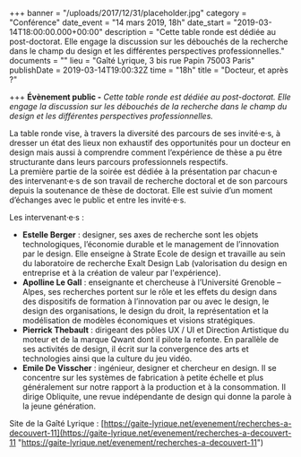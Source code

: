 +++
banner = "/uploads/2017/12/31/placeholder.jpg"
category = "Conférence"
date_event = "14 mars 2019, 18h"
date_start = "2019-03-14T18:00:00.000+00:00"
description = "Cette table ronde est dédiée au post-doctorat. Elle engage la discussion sur les débouchés de la recherche dans le champ du design et les différentes perspectives professionnelles."
documents = ""
lieu = "Gaîté Lyrique, 3 bis rue Papin 75003 Paris"
publishDate = 2019-03-14T19:00:32Z
time = "18h"
title = "Docteur, et après ?"

+++
**Évènement public -** _Cette table ronde est dédiée au post-doctorat. Elle engage la discussion sur les débouchés de la recherche dans le champ du design et les différentes perspectives professionnelles._

La table ronde vise, à travers la diversité des parcours de ses invité·e·s, à dresser un état des lieux non exhaustif des opportunités pour un docteur en design mais aussi à comprendre comment l’expérience de thèse a pu être structurante dans leurs parcours professionnels respectifs.  
La première partie de la soirée est dédiée à la présentation par chacun·e des intervenant·e·s de son travail de recherche doctoral et de son parcours depuis la soutenance de thèse de doctorat. Elle est suivie d’un moment d’échanges avec le public et entre les invité·e·s.

Les intervenant·e·s : 

* **Estelle Berger** : designer, ses axes de recherche sont les objets technologiques, l’économie durable et le management de l’innovation par le design. Elle enseigne à Strate Ecole de design et travaille au sein du laboratoire de recherche Exalt Design Lab (valorisation du design en entreprise et à la création de valeur par l'expérience).
* **Apolline Le Gall** : enseignante et chercheuse à l’Université Grenoble – Alpes, ses recherches portent sur le rôle et les effets du design dans des dispositifs de formation à l’innovation par ou avec le design, le design des organisations, le design du droit, la représentation et la modélisation de modèles économiques et visions stratégiques.
* **Pierrick Thebault** : dirigeant des pôles UX / UI et Direction Artistique du moteur et de la marque Qwant dont il pilote la refonte. En parallèle de ses activités de design, il écrit sur la convergence des arts et technologies ainsi que la culture du jeu vidéo.
* **Emile De Visscher** : ingénieur, designer et chercheur en design. Il se concentre sur les systèmes de fabrication à petite échelle et plus généralement sur notre rapport à la production et à la consommation. Il dirige Obliquite, une revue indépendante de design qui donne la parole à la jeune génération.

Site de la Gaîté Lyrique : [https://gaite-lyrique.net/evenement/recherches-a-decouvert-11](https://gaite-lyrique.net/evenement/recherches-a-decouvert-11 "https://gaite-lyrique.net/evenement/recherches-a-decouvert-11")